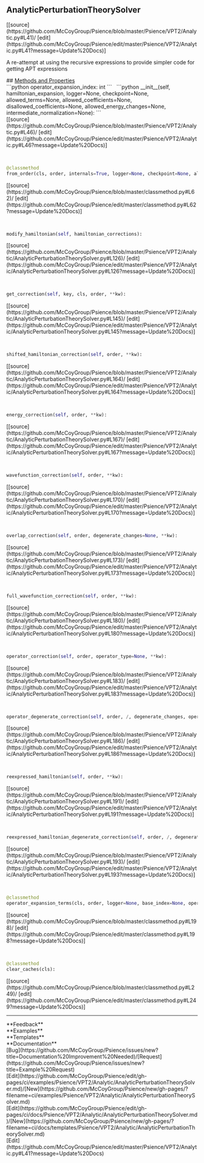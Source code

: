 ## <a id="Psience.VPT2.Analytic.AnalyticPerturbationTheorySolver">AnalyticPerturbationTheorySolver</a> 

<div class="docs-source-link" markdown="1">
[[source](https://github.com/McCoyGroup/Psience/blob/master/Psience/VPT2/Analytic.py#L41)/
[edit](https://github.com/McCoyGroup/Psience/edit/master/Psience/VPT2/Analytic.py#L41?message=Update%20Docs)]
</div>

A re-attempt at using the recursive expressions
to provide simpler code for getting APT expressions







<div class="collapsible-section">
 <div class="collapsible-section collapsible-section-header" markdown="1">
## <a class="collapse-link" data-toggle="collapse" href="#methods" markdown="1"> Methods and Properties</a> <a class="float-right" data-toggle="collapse" href="#methods"><i class="fa fa-chevron-down"></i></a>
 </div>
 <div class="collapsible-section collapsible-section-body collapse show" id="methods" markdown="1">
 ```python
operator_expansion_index: int
```
<a id="Psience.VPT2.Analytic.AnalyticPerturbationTheorySolver.__init__" class="docs-object-method">&nbsp;</a> 
```python
__init__(self, hamiltonian_expansion, logger=None, checkpoint=None, allowed_terms=None, allowed_coefficients=None, disallowed_coefficients=None, allowed_energy_changes=None, intermediate_normalization=None): 
```
<div class="docs-source-link" markdown="1">
[[source](https://github.com/McCoyGroup/Psience/blob/master/Psience/VPT2/Analytic.py#L46)/
[edit](https://github.com/McCoyGroup/Psience/edit/master/Psience/VPT2/Analytic.py#L46?message=Update%20Docs)]
</div>


<a id="Psience.VPT2.Analytic.AnalyticPerturbationTheorySolver.from_order" class="docs-object-method">&nbsp;</a> 
```python
@classmethod
from_order(cls, order, internals=True, logger=None, checkpoint=None, allowed_terms=None, allowed_coefficients=None, disallowed_coefficients=None, allowed_energy_changes=None, intermediate_normalization=None): 
```
<div class="docs-source-link" markdown="1">
[[source](https://github.com/McCoyGroup/Psience/blob/master/classmethod.py#L62)/
[edit](https://github.com/McCoyGroup/Psience/edit/master/classmethod.py#L62?message=Update%20Docs)]
</div>


<a id="Psience.VPT2.Analytic.AnalyticPerturbationTheorySolver.modify_hamiltonian" class="docs-object-method">&nbsp;</a> 
```python
modify_hamiltonian(self, hamiltonian_corrections): 
```
<div class="docs-source-link" markdown="1">
[[source](https://github.com/McCoyGroup/Psience/blob/master/Psience/VPT2/Analytic/AnalyticPerturbationTheorySolver.py#L126)/
[edit](https://github.com/McCoyGroup/Psience/edit/master/Psience/VPT2/Analytic/AnalyticPerturbationTheorySolver.py#L126?message=Update%20Docs)]
</div>


<a id="Psience.VPT2.Analytic.AnalyticPerturbationTheorySolver.get_correction" class="docs-object-method">&nbsp;</a> 
```python
get_correction(self, key, cls, order, **kw): 
```
<div class="docs-source-link" markdown="1">
[[source](https://github.com/McCoyGroup/Psience/blob/master/Psience/VPT2/Analytic/AnalyticPerturbationTheorySolver.py#L145)/
[edit](https://github.com/McCoyGroup/Psience/edit/master/Psience/VPT2/Analytic/AnalyticPerturbationTheorySolver.py#L145?message=Update%20Docs)]
</div>


<a id="Psience.VPT2.Analytic.AnalyticPerturbationTheorySolver.shifted_hamiltonian_correction" class="docs-object-method">&nbsp;</a> 
```python
shifted_hamiltonian_correction(self, order, **kw): 
```
<div class="docs-source-link" markdown="1">
[[source](https://github.com/McCoyGroup/Psience/blob/master/Psience/VPT2/Analytic/AnalyticPerturbationTheorySolver.py#L164)/
[edit](https://github.com/McCoyGroup/Psience/edit/master/Psience/VPT2/Analytic/AnalyticPerturbationTheorySolver.py#L164?message=Update%20Docs)]
</div>


<a id="Psience.VPT2.Analytic.AnalyticPerturbationTheorySolver.energy_correction" class="docs-object-method">&nbsp;</a> 
```python
energy_correction(self, order, **kw): 
```
<div class="docs-source-link" markdown="1">
[[source](https://github.com/McCoyGroup/Psience/blob/master/Psience/VPT2/Analytic/AnalyticPerturbationTheorySolver.py#L167)/
[edit](https://github.com/McCoyGroup/Psience/edit/master/Psience/VPT2/Analytic/AnalyticPerturbationTheorySolver.py#L167?message=Update%20Docs)]
</div>


<a id="Psience.VPT2.Analytic.AnalyticPerturbationTheorySolver.wavefunction_correction" class="docs-object-method">&nbsp;</a> 
```python
wavefunction_correction(self, order, **kw): 
```
<div class="docs-source-link" markdown="1">
[[source](https://github.com/McCoyGroup/Psience/blob/master/Psience/VPT2/Analytic/AnalyticPerturbationTheorySolver.py#L170)/
[edit](https://github.com/McCoyGroup/Psience/edit/master/Psience/VPT2/Analytic/AnalyticPerturbationTheorySolver.py#L170?message=Update%20Docs)]
</div>


<a id="Psience.VPT2.Analytic.AnalyticPerturbationTheorySolver.overlap_correction" class="docs-object-method">&nbsp;</a> 
```python
overlap_correction(self, order, degenerate_changes=None, **kw): 
```
<div class="docs-source-link" markdown="1">
[[source](https://github.com/McCoyGroup/Psience/blob/master/Psience/VPT2/Analytic/AnalyticPerturbationTheorySolver.py#L173)/
[edit](https://github.com/McCoyGroup/Psience/edit/master/Psience/VPT2/Analytic/AnalyticPerturbationTheorySolver.py#L173?message=Update%20Docs)]
</div>


<a id="Psience.VPT2.Analytic.AnalyticPerturbationTheorySolver.full_wavefunction_correction" class="docs-object-method">&nbsp;</a> 
```python
full_wavefunction_correction(self, order, **kw): 
```
<div class="docs-source-link" markdown="1">
[[source](https://github.com/McCoyGroup/Psience/blob/master/Psience/VPT2/Analytic/AnalyticPerturbationTheorySolver.py#L180)/
[edit](https://github.com/McCoyGroup/Psience/edit/master/Psience/VPT2/Analytic/AnalyticPerturbationTheorySolver.py#L180?message=Update%20Docs)]
</div>


<a id="Psience.VPT2.Analytic.AnalyticPerturbationTheorySolver.operator_correction" class="docs-object-method">&nbsp;</a> 
```python
operator_correction(self, order, operator_type=None, **kw): 
```
<div class="docs-source-link" markdown="1">
[[source](https://github.com/McCoyGroup/Psience/blob/master/Psience/VPT2/Analytic/AnalyticPerturbationTheorySolver.py#L183)/
[edit](https://github.com/McCoyGroup/Psience/edit/master/Psience/VPT2/Analytic/AnalyticPerturbationTheorySolver.py#L183?message=Update%20Docs)]
</div>


<a id="Psience.VPT2.Analytic.AnalyticPerturbationTheorySolver.operator_degenerate_correction" class="docs-object-method">&nbsp;</a> 
```python
operator_degenerate_correction(self, order, /, degenerate_changes, operator_type=None, **kw): 
```
<div class="docs-source-link" markdown="1">
[[source](https://github.com/McCoyGroup/Psience/blob/master/Psience/VPT2/Analytic/AnalyticPerturbationTheorySolver.py#L186)/
[edit](https://github.com/McCoyGroup/Psience/edit/master/Psience/VPT2/Analytic/AnalyticPerturbationTheorySolver.py#L186?message=Update%20Docs)]
</div>


<a id="Psience.VPT2.Analytic.AnalyticPerturbationTheorySolver.reexpressed_hamiltonian" class="docs-object-method">&nbsp;</a> 
```python
reexpressed_hamiltonian(self, order, **kw): 
```
<div class="docs-source-link" markdown="1">
[[source](https://github.com/McCoyGroup/Psience/blob/master/Psience/VPT2/Analytic/AnalyticPerturbationTheorySolver.py#L191)/
[edit](https://github.com/McCoyGroup/Psience/edit/master/Psience/VPT2/Analytic/AnalyticPerturbationTheorySolver.py#L191?message=Update%20Docs)]
</div>


<a id="Psience.VPT2.Analytic.AnalyticPerturbationTheorySolver.reexpressed_hamiltonian_degenerate_correction" class="docs-object-method">&nbsp;</a> 
```python
reexpressed_hamiltonian_degenerate_correction(self, order, /, degenerate_changes, **kw): 
```
<div class="docs-source-link" markdown="1">
[[source](https://github.com/McCoyGroup/Psience/blob/master/Psience/VPT2/Analytic/AnalyticPerturbationTheorySolver.py#L193)/
[edit](https://github.com/McCoyGroup/Psience/edit/master/Psience/VPT2/Analytic/AnalyticPerturbationTheorySolver.py#L193?message=Update%20Docs)]
</div>


<a id="Psience.VPT2.Analytic.AnalyticPerturbationTheorySolver.operator_expansion_terms" class="docs-object-method">&nbsp;</a> 
```python
@classmethod
operator_expansion_terms(cls, order, logger=None, base_index=None, operator_type=None): 
```
<div class="docs-source-link" markdown="1">
[[source](https://github.com/McCoyGroup/Psience/blob/master/classmethod.py#L198)/
[edit](https://github.com/McCoyGroup/Psience/edit/master/classmethod.py#L198?message=Update%20Docs)]
</div>


<a id="Psience.VPT2.Analytic.AnalyticPerturbationTheorySolver.clear_caches" class="docs-object-method">&nbsp;</a> 
```python
@classmethod
clear_caches(cls): 
```
<div class="docs-source-link" markdown="1">
[[source](https://github.com/McCoyGroup/Psience/blob/master/classmethod.py#L249)/
[edit](https://github.com/McCoyGroup/Psience/edit/master/classmethod.py#L249?message=Update%20Docs)]
</div>
 </div>
</div>












---


<div markdown="1" class="text-secondary">
<div class="container">
  <div class="row">
   <div class="col" markdown="1">
**Feedback**   
</div>
   <div class="col" markdown="1">
**Examples**   
</div>
   <div class="col" markdown="1">
**Templates**   
</div>
   <div class="col" markdown="1">
**Documentation**   
</div>
   <div class="col" markdown="1">
   
</div>
   <div class="col" markdown="1">
   
</div>
   <div class="col" markdown="1">
   
</div>
</div>
  <div class="row">
   <div class="col" markdown="1">
[Bug](https://github.com/McCoyGroup/Psience/issues/new?title=Documentation%20Improvement%20Needed)/[Request](https://github.com/McCoyGroup/Psience/issues/new?title=Example%20Request)   
</div>
   <div class="col" markdown="1">
[Edit](https://github.com/McCoyGroup/Psience/edit/gh-pages/ci/examples/Psience/VPT2/Analytic/AnalyticPerturbationTheorySolver.md)/[New](https://github.com/McCoyGroup/Psience/new/gh-pages/?filename=ci/examples/Psience/VPT2/Analytic/AnalyticPerturbationTheorySolver.md)   
</div>
   <div class="col" markdown="1">
[Edit](https://github.com/McCoyGroup/Psience/edit/gh-pages/ci/docs/Psience/VPT2/Analytic/AnalyticPerturbationTheorySolver.md)/[New](https://github.com/McCoyGroup/Psience/new/gh-pages/?filename=ci/docs/templates/Psience/VPT2/Analytic/AnalyticPerturbationTheorySolver.md)   
</div>
   <div class="col" markdown="1">
[Edit](https://github.com/McCoyGroup/Psience/edit/master/Psience/VPT2/Analytic.py#L41?message=Update%20Docs)   
</div>
   <div class="col" markdown="1">
   
</div>
   <div class="col" markdown="1">
   
</div>
   <div class="col" markdown="1">
   
</div>
</div>
</div>
</div>